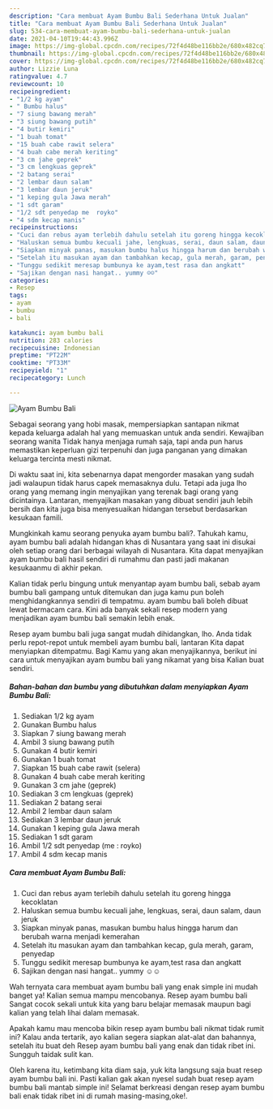 ```yaml
---
description: "Cara membuat Ayam Bumbu Bali Sederhana Untuk Jualan"
title: "Cara membuat Ayam Bumbu Bali Sederhana Untuk Jualan"
slug: 534-cara-membuat-ayam-bumbu-bali-sederhana-untuk-jualan
date: 2021-04-10T19:44:43.996Z
image: https://img-global.cpcdn.com/recipes/72f4d48be116bb2e/680x482cq70/ayam-bumbu-bali-foto-resep-utama.jpg
thumbnail: https://img-global.cpcdn.com/recipes/72f4d48be116bb2e/680x482cq70/ayam-bumbu-bali-foto-resep-utama.jpg
cover: https://img-global.cpcdn.com/recipes/72f4d48be116bb2e/680x482cq70/ayam-bumbu-bali-foto-resep-utama.jpg
author: Lizzie Luna
ratingvalue: 4.7
reviewcount: 10
recipeingredient:
- "1/2 kg ayam"
- " Bumbu halus"
- "7 siung bawang merah"
- "3 siung bawang putih"
- "4 butir kemiri"
- "1 buah tomat"
- "15 buah cabe rawit selera"
- "4 buah cabe merah keriting"
- "3 cm jahe geprek"
- "3 cm lengkuas geprek"
- "2 batang serai"
- "2 lembar daun salam"
- "3 lembar daun jeruk"
- "1 keping gula Jawa merah"
- "1 sdt garam"
- "1/2 sdt penyedap me  royko"
- "4 sdm kecap manis"
recipeinstructions:
- "Cuci dan rebus ayam terlebih dahulu setelah itu goreng hingga kecoklatan"
- "Haluskan semua bumbu kecuali jahe, lengkuas, serai, daun salam, daun jeruk"
- "Siapkan minyak panas, masukan bumbu halus hingga harum dan berubah warna menjadi kemerahan"
- "Setelah itu masukan ayam dan tambahkan kecap, gula merah, garam, penyedap"
- "Tunggu sedikit meresap bumbunya ke ayam,test rasa dan angkatt"
- "Sajikan dengan nasi hangat.. yummy ☺☺"
categories:
- Resep
tags:
- ayam
- bumbu
- bali

katakunci: ayam bumbu bali 
nutrition: 283 calories
recipecuisine: Indonesian
preptime: "PT22M"
cooktime: "PT33M"
recipeyield: "1"
recipecategory: Lunch

---
```



![Ayam Bumbu Bali](https://img-global.cpcdn.com/recipes/72f4d48be116bb2e/680x482cq70/ayam-bumbu-bali-foto-resep-utama.jpg)

Sebagai seorang yang hobi masak, mempersiapkan santapan nikmat kepada keluarga adalah hal yang memuaskan untuk anda sendiri. Kewajiban seorang  wanita Tidak hanya menjaga rumah saja, tapi anda pun harus memastikan keperluan gizi terpenuhi dan juga panganan yang dimakan keluarga tercinta mesti nikmat.

Di waktu  saat ini, kita sebenarnya dapat mengorder masakan yang sudah jadi walaupun tidak harus capek memasaknya dulu. Tetapi ada juga lho orang yang memang ingin menyajikan yang terenak bagi orang yang dicintainya. Lantaran, menyajikan masakan yang dibuat sendiri jauh lebih bersih dan kita juga bisa menyesuaikan hidangan tersebut berdasarkan kesukaan famili. 



Mungkinkah kamu seorang penyuka ayam bumbu bali?. Tahukah kamu, ayam bumbu bali adalah hidangan khas di Nusantara yang saat ini disukai oleh setiap orang dari berbagai wilayah di Nusantara. Kita dapat menyajikan ayam bumbu bali hasil sendiri di rumahmu dan pasti jadi makanan kesukaanmu di akhir pekan.

Kalian tidak perlu bingung untuk menyantap ayam bumbu bali, sebab ayam bumbu bali gampang untuk ditemukan dan juga kamu pun boleh menghidangkannya sendiri di tempatmu. ayam bumbu bali boleh dibuat lewat bermacam cara. Kini ada banyak sekali resep modern yang menjadikan ayam bumbu bali semakin lebih enak.

Resep ayam bumbu bali juga sangat mudah dihidangkan, lho. Anda tidak perlu repot-repot untuk membeli ayam bumbu bali, lantaran Kita dapat menyiapkan ditempatmu. Bagi Kamu yang akan menyajikannya, berikut ini cara untuk menyajikan ayam bumbu bali yang nikamat yang bisa Kalian buat sendiri.

<!--inarticleads1-->

##### Bahan-bahan dan bumbu yang dibutuhkan dalam menyiapkan Ayam Bumbu Bali:

1. Sediakan 1/2 kg ayam
1. Gunakan  Bumbu halus
1. Siapkan 7 siung bawang merah
1. Ambil 3 siung bawang putih
1. Gunakan 4 butir kemiri
1. Gunakan 1 buah tomat
1. Siapkan 15 buah cabe rawit (selera)
1. Gunakan 4 buah cabe merah keriting
1. Gunakan 3 cm jahe (geprek)
1. Sediakan 3 cm lengkuas (geprek)
1. Sediakan 2 batang serai
1. Ambil 2 lembar daun salam
1. Sediakan 3 lembar daun jeruk
1. Gunakan 1 keping gula Jawa merah
1. Sediakan 1 sdt garam
1. Ambil 1/2 sdt penyedap (me : royko)
1. Ambil 4 sdm kecap manis




<!--inarticleads2-->

##### Cara membuat Ayam Bumbu Bali:

1. Cuci dan rebus ayam terlebih dahulu setelah itu goreng hingga kecoklatan
1. Haluskan semua bumbu kecuali jahe, lengkuas, serai, daun salam, daun jeruk
1. Siapkan minyak panas, masukan bumbu halus hingga harum dan berubah warna menjadi kemerahan
1. Setelah itu masukan ayam dan tambahkan kecap, gula merah, garam, penyedap
1. Tunggu sedikit meresap bumbunya ke ayam,test rasa dan angkatt
1. Sajikan dengan nasi hangat.. yummy ☺☺




Wah ternyata cara membuat ayam bumbu bali yang enak simple ini mudah banget ya! Kalian semua mampu mencobanya. Resep ayam bumbu bali Sangat cocok sekali untuk kita yang baru belajar memasak maupun bagi kalian yang telah lihai dalam memasak.

Apakah kamu mau mencoba bikin resep ayam bumbu bali nikmat tidak rumit ini? Kalau anda tertarik, ayo kalian segera siapkan alat-alat dan bahannya, setelah itu buat deh Resep ayam bumbu bali yang enak dan tidak ribet ini. Sungguh taidak sulit kan. 

Oleh karena itu, ketimbang kita diam saja, yuk kita langsung saja buat resep ayam bumbu bali ini. Pasti kalian gak akan nyesel sudah buat resep ayam bumbu bali mantab simple ini! Selamat berkreasi dengan resep ayam bumbu bali enak tidak ribet ini di rumah masing-masing,oke!.

